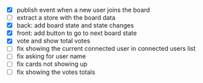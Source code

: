 - [x] publish event when a new user joins the board
- [ ] extract a store with the board data
- [x] back: add board state and state changes
- [x] front: add button to go to next board state
- [x] vote and show total votes
- [ ] fix showing the current connected user in connected users list
- [ ] fix asking for user name
- [ ] fix cards not showing up
- [ ] fix showing the votes totals
